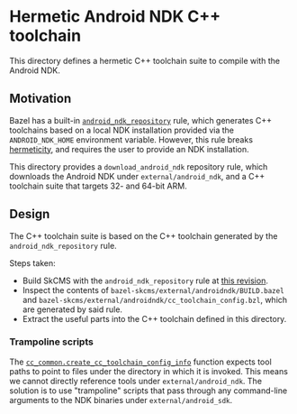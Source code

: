 # Hermetic Android NDK C++ toolchain

This directory defines a hermetic C++ toolchain suite to compile with the Android NDK.

## Motivation

Bazel has a built-in
[`android_ndk_repository`](https://bazel.build/reference/be/android#android_ndk_repository) rule,
which generates C++ toolchains based on a local NDK installation provided via the
`ANDROID_NDK_HOME` environment variable. However, this rule breaks
[hermeticity](https://bazel.build/concepts/hermeticity), and requires the user to provide an NDK
installation.

This directory provides a `download_android_ndk` repository rule, which downloads the Android NDK
under `external/android_ndk`, and a C++ toolchain suite that targets 32- and 64-bit ARM.

## Design

The C++ toolchain suite is based on the C++ toolchain generated by the `android_ndk_repository`
rule.

Steps taken:

- Build SkCMS with the `android_ndk_repository` rule at
[this revision](https://skia.googlesource.com/skcms/+/30c8e303800c256febb03a09fdcda7f75d119b1b/WORKSPACE#22).
- Inspect the contents of `bazel-skcms/external/androidndk/BUILD.bazel` and
`bazel-skcms/external/androidndk/cc_toolchain_config.bzl`, which are generated by said rule.
- Extract the useful parts into the C++ toolchain defined in this directory.

### Trampoline scripts

The
[`cc_common.create_cc_toolchain_config_info`](https://bazel.build/rules/lib/cc_common#create_cc_toolchain_config_info)
function expects tool paths to point to files under the directory in which it is invoked. This
means we cannot directly reference tools under `external/android_ndk`. The solution is to use
"trampoline" scripts that pass through any command-line arguments to the NDK binaries under
`external/android_sdk`.
